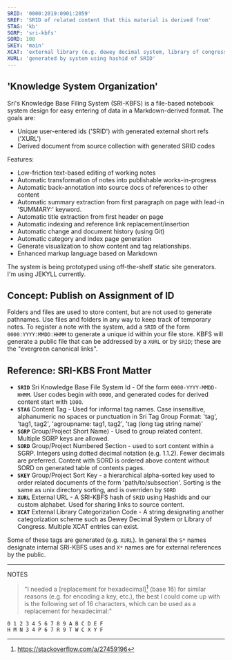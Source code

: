```yaml
---
SRID: '0000:2019:0901:2059'
SREF: 'SRID of related content that this material is derived from'
STAG: 'kb'
SGRP: 'sri-kbfs'
SORD: 100
SKEY: 'main'
XCAT: 'external library (e.g. dewey decimal system, library of congress) topic reference'
XURL: 'generated by system using hashid of SRID'
---
```

## 'Knowledge System Organization'

Sri's Knowledge Base Filing System (SRI-KBFS) is a file-based notebook system design for easy entering of data in a Markdown-derived format. The goals are:

* Unique user-entered ids ('SRID') with generated external short refs ('XURL')
* Derived document from source collection with generated SRID codes

Features:

* Low-friction text-based editing of working notes
* Automatic transformation of notes into publishable works-in-progress
* Automatic back-annotation into source docs of references to other content
* Automatic summary extraction from first paragraph on page with lead-in 'SUMMARY:' keyword.
* Automatic title extraction from first header on page
* Automatic indexing and reference link replacement/insertion
* Automatic change and document history (using Git)
* Automatic category and index page generation
* Generate visualization to show content and tag relationships.
* Enhanced markup language based on Markdown

The system is being prototyped using off-the-shelf static site generators. I'm using JEKYLL currently.

## Concept: Publish on Assignment of ID

Folders and files are used to store content, but are not used to generate pathnames. Use files and folders in any way to keep track of temporary notes. To register a note with the system, add a `SRID` of the form `0000:YYYY:MMDD:HHMM` to generate a unique id within your file store. KBFS will generate a public file that can be addressed by a `XURL` or by `SRID`; these are the "evergreen canonical links". 

## Reference: SRI-KBS Front Matter

* **`SRID`** Sri Knowledge Base File System Id - Of the form `0000-YYYY-MMDD-HHMM`. User codes begin with `0000`, and generated codes for derived content start with `1000`. 
* **`STAG`** Content Tag - Used for informal tag names. Case insensitive, alphanumeric no spaces or punctuation in Sri Tag Group Format: 'tag', 'tag1, tag2', 'agroupname: tag1, tag2', 'tag (long tag string name)'
* **`SGRP`** Group/Project Short Name) - Used to group related content. Multiple SGRP keys are allowed.
* **`SORD`** Group/Project Numbered Section - used to sort content within a SGRP. Integers using dotted decimal notation (e.g. 1.1.2). Fewer decimals are preferred. Content with SORD is ordered above content without SORD on generated table of contents pages.
* **`SKEY`** Group/Project Sort Key - a hierarchical alpha-sorted key used to order related documents of the form 'path/to/subsection'. Sorting is the same as unix directory sorting, and is overriden by `SORD`
* **`XURL`** External URL - A SRI-KBFS hash of `SRID` using Hashids and our custom alphabet. Used for sharing links to source content.
* **`XCAT`** External Library Categorization Code - A string designating another categorization scheme such as Dewey Decimal System or Library of Congress. Multiple XCAT entries can exist.

Some of these tags are generated (e.g. `XURL`). In general the `S*` names designate internal SRI-KBFS uses and `X*` names are for external references by the public.

---
NOTES

> "I needed a [replacement for hexadecimal][^1] (base 16) for similar reasons (e.g. for encoding a key, etc.), the best I could come up with is the following set of 16 characters, which can be used as a replacement for hexadecimal:"
```
0 1 2 3 4 5 6 7 8 9 A B C D E F
H M N 3 4 P 6 7 R 9 T W C X Y F
```

[^1]:https://stackoverflow.com/a/27459196